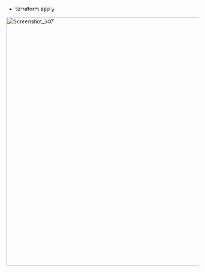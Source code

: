 * terraform apply

<img width="650" alt="Screenshot_607" src="https://user-images.githubusercontent.com/13994900/80441899-77f04980-88d1-11ea-9de9-9d278da05ddc.png">
 
